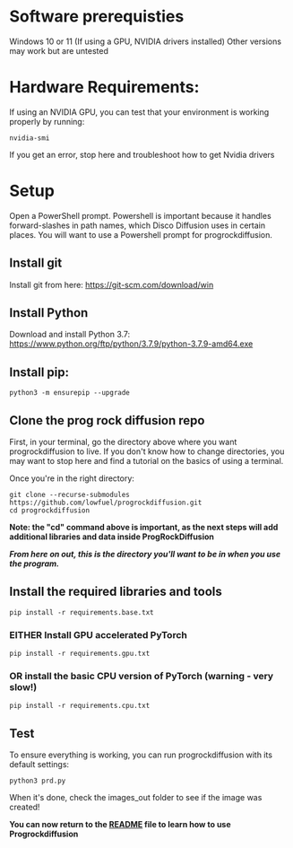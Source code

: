 # Software prerequisties
Windows 10 or 11 (If using a GPU, NVIDIA drivers installed)
Other versions may work but are untested

# Hardware Requirements:
If using an NVIDIA GPU, you can test that your environment is working properly by running:
```
nvidia-smi
```
If you get an error, stop here and troubleshoot how to get Nvidia drivers

# Setup
Open a PowerShell prompt. Powershell is important because it handles forward-slashes in path names, which Disco Diffusion uses in certain places.
You will want to use a Powershell prompt for progrockdiffusion.

## Install git
Install git from here: https://git-scm.com/download/win

## Install Python
Download and install Python 3.7: https://www.python.org/ftp/python/3.7.9/python-3.7.9-amd64.exe

## Install pip:
```
python3 -m ensurepip --upgrade
```

## Clone the prog rock diffusion repo
First, in your terminal, go the directory above where you want progrockdiffusion to live. 
If you don't know how to change directories, you may want to stop here and find a tutorial on the basics of using a terminal.

Once you're in the right directory:
```
git clone --recurse-submodules https://github.com/lowfuel/progrockdiffusion.git
cd progrockdiffusion
```
**Note: the "cd" command above is important, as the next steps will add additional libraries and data inside ProgRockDiffusion**

***From here on out, this is the directory you'll want to be in when you use the program.***

## Install the required libraries and tools
```
pip install -r requirements.base.txt
```

### EITHER Install GPU accelerated PyTorch
```
pip install -r requirements.gpu.txt
```

### OR install the basic CPU version of PyTorch (warning - very slow!)
```
pip install -r requirements.cpu.txt
```

## Test
To ensure everything is working, you can run progrockdiffusion with its default settings:
```
python3 prd.py
```
When it's done, check the images_out folder to see if the image was created!

**You can now return to the [README](README.md) file to learn how to use Progrockdiffusion**
